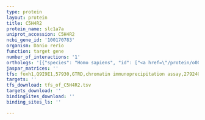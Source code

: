 ```yaml
---
type: protein
layout: protein
title: C5H4R2
protein_name: slc1a7a
uniprot_accession: C5H4R2
ncbi_gene_id: '100170783'
organism: Danio rerio
function: target gene
number_of_interactions: '1'
orthologs: '[{"species": "Homo sapiens", "id": ["<a href=\"/protein/o00341\">O00341</a>"]}, {"species": "Mus musculus", "id": ["<a href=\"/protein/z4ykj7\">Z4YKJ7</a>"]}, {"species": "Rattus norvegicus", "id": ["D3ZT83"]}, {"species": "Drosophila melanogaster", "id": ["<a href=\"/protein/o77062\">O77062</a>"]}]'
jaspar_matrices: ''
tfs: foxh1,Q9I9E1,57930,GTRD,chromatin immunoprecipitation assay,27924024%5Buid%5D,No
targets: ''
tfs_download: tfs_of_C5H4R2.tsv
targets_download: ''
bindingSites_download: ''
binding_sites_ls: ''

---
```


